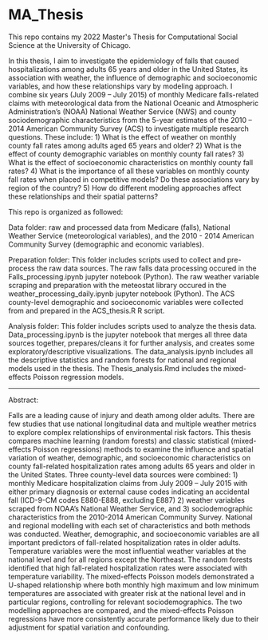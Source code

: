 # MA_Thesis

This repo contains my 2022 Master's Thesis for Computational Social Science at the University of Chicago. 

In this thesis, I aim to investigate the epidemiology of falls that caused hospitalizations among adults 65 years and older in the United States, its association with weather, the influence of demographic and socioeconomic variables, and how these relationships vary by modeling approach. I combine six years (July 2009 – July 2015) of monthly Medicare falls-related claims with meteorological data from the National Oceanic and Atmospheric Administration’s (NOAA) National Weather Service (NWS) and county sociodemographic characteristics from the 5-year estimates of the 2010 – 2014 American Community Survey (ACS) to investigate multiple research questions. These include: 1) What is the effect of weather on monthly county fall rates among adults aged 65 years and older? 2) What is the effect of county demographic variables on monthly county fall rates? 3) What is the effect of socioeconomic characteristics on monthly county fall rates? 4) What is the importance of all these variables on monthly county fall rates when placed in competitive models? Do these associations vary by region of the country? 5) How do different modeling approaches affect these relationships and their spatial patterns? 
 
 

This repo is organized as followed: 

Data folder: raw and processed data from Medicare (falls), National Weather Service (meteorological variables), and the 2010 - 2014 American Community Survey (demographic and economic variables). 

Preparation folder: This folder includes scripts used to collect and pre-process the raw data sources. The raw falls data processing occured in the Falls_processing.ipynb jupyter notebook (Python). The raw weather variable scraping and preparation with the meteostat library occured in the weather_processing_daily.ipynb jupyter notebook (Python). The ACS county-level demographic and socioeconomic variables were collected from and prepared in the ACS_thesis.R R script. 

Analysis folder: This folder includes scripts used to analyze the thesis data. Data_processing.ipynb is the jupyter notebook that merges all three data sources together, prepares/cleans it for further analysis, and creates some exploratory/descriptive visualizations. The data_analysis.ipynb includes all the descriptive statistics and random forests for national and regional models used in the thesis. The Thesis_analysis.Rmd includes the mixed-effects Poisson regression models. 


________
Abstract: 

Falls are a leading cause of injury and death among older adults. There are few studies that use national longitudinal data and multiple weather metrics to explore complex relationships of environmental risk factors. This thesis compares machine learning (random forests) and classic statistical (mixed-effects Poisson regressions) methods to examine the influence and spatial variation of weather, demographic, and socioeconomic characteristics on county fall-related hospitalization rates among adults 65 years and older in the United States. Three county-level data sources were combined: 1) monthly Medicare hospitalization claims from July 2009 – July 2015 with either primary diagnosis or external cause codes indicating an accidental fall (ICD-9-CM codes E880-E888, excluding E887) 2) weather variables scraped from NOAA’s National Weather Service, and 3) sociodemographic characteristics from the 2010-2014 American Community Survey. National and regional modelling with each set of characteristics and both methods was conducted. Weather, demographic, and socioeconomic variables are all important predictors of fall-related hospitalization rates in older adults. Temperature variables were the most influential weather variables at the national level and for all regions except the Northeast. The random forests identified that high fall-related hospitalization rates were associated with temperature variability. The mixed-effects Poisson models demonstrated a U-shaped relationship where both monthly high maximum and low minimum temperatures are associated with greater risk at the national level and in particular regions, controlling for relevant sociodemographics. The two modelling approaches are compared, and the mixed-effects Poisson regressions have more consistently accurate performance likely due to their adjustment for spatial variation and confounding.  

